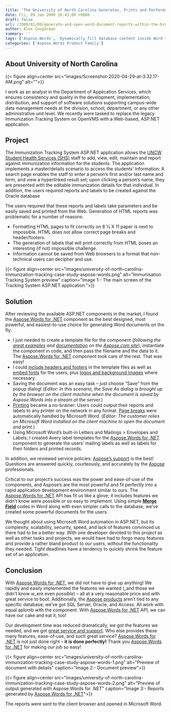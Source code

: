 ```yaml
---
title: 'The University of North Carolina Generates, Prints and Performs Mail Merge in Word Document Reports all within Web Browser'
date: Fri, 09 Jan 2009 16:43:00 +0000
draft: false
url: /2009/01/09/generate-and-open-word-document-reports-within-the-browser-using-apis/
author: Alex Cougarman
summary: ''
tags: ['Aspose.Words', 'Dynamically fill database content inside Word template', 'Dynamically generate MS Word documents', 'Insert Image/Logo inside Word document', 'Mail Merge in MS Word Documents', 'Manipulate Header &amp; Footer inside DOC DOCX files', 'Print MS Word files using Aspose.Words for .NET', 'Success Stories', 'Work with Page Breaks inside Word document']
categories: ['Aspose.Words Product Family']
---
```


## About University of North Carolina



{{< figure align=center src="images/Screenshot-2020-04-29-at-3.32.17-AM.png" alt="">}}


I work as an analyst in the Department of Application Services, which ensures consistency and quality in the development, implementation, distribution, and support of software solutions supporting campus-wide data management needs at the division, school, department, or any other administrative unit level. We recently were tasked to replace the legacy Immunization Tracking System on OpenVMS with a Web-based, ASP.NET application.

## Project

The Immunization Tracking System ASP.NET application allows the [UNCW Student Health Services (SHS)][1] staff to add, view, edit, maintain and report against immunization information for the students. The application implements a master/details scenario to access the students’ information: A search page enables the staff to enter a person’s first and/or last name and term, and view a hyperlinked result set; upon clicking a person’s name, they are presented with the editable immunization details for that individual. In addition, the users required reports and labels to be created against the Oracle database

The users required that these reports and labels take parameters and be easily saved and printed from the Web. Generation of HTML reports was problematic for a number of reasons:

*   Formatting HTML pages to fit correctly on 8 ½ X 11 paper is next to impossible. HTML does not allow correct page breaks and header/footers.
*   The generation of labels that will print correctly from HTML poses an interesting (if not) impossible challenge.
*   Information cannot be saved from Web browsers to a format that non-technical users can decipher and use.



{{< figure align=center src="images/university-of-north-carolina-immunization-tracking-case-study-aspose-words.png" alt="Immunisation Tracking System preview" caption="Image 1:- The main screen of the Tracking System ASP.NET application.">}}


## Solution

After reviewing the available ASP.NET components in the market, I found the [Aspose.Words for .NET][2] component as the best designed, most powerful, and easiest-to-use choice for generating Word documents on the fly:

*   I just needed to create a template file for the component (_following the [great examples][3] and [documentation][4] on the [Aspose.com site][5]_), instantiate the component in code, and then pass the filename and the data to it. The [Aspose.Words for .NET][6] component took care of the rest. That was easy!
*   I could [include headers and footers][7] in the template files as well as [embed fonts][8] for the users, plus [logos and background images][9] where necessary.
*   Saving the document was an easy task – just choose “Save” from the popup dialog! (_Editor: In this scenario, the Save As dialog is brought up by the browser on the client machine when the document is saved by Aspose.Words into a stream at the server._)
*   [Printing][10] became a no-brainer: Users could output their reports and labels to any printer on the network in any format. [Page breaks][11] were automatically handled by Microsoft Word. (_Editor: The customer relies on Microsoft Word installed on the client machine to open the document and print._)
*   Using Microsoft Word’s built-in Letters and Mailings > Envelopes and Labels, I created Avery label templates for the [Aspose.Words for .NET][12] component to generate the users’ mailing labels as well as labels for their folders and printed records.

In addition, we reviewed service policies: [Aspose’s support][13] is the best! Questions are answered quickly, courteously, and accurately by the [Aspose][14] professionals.

Critical to our project’s success was the power and ease-of-use of the components, and Aspose’s are the most powerful and fit perfectly into a rapid application development environment similar to ours. The [Aspose.Words for .NET][15] API has fit us like a glove; it includes features we didn’t know were possible or so easy to implement. Using simple **[Merge Field][16]** codes in Word along with even simpler calls to the database, we’ve created some powerful documents for the users.

We thought about using Microsoft Word automation in ASP.NET, but its complexity, scalability, security, speed, and lack of features convinced us there had to be a better way. With one developer devoted to this project as well as other tasks and projects, we would have had to forgo many features and provide a rather bland product to our users, without the functionality they needed. Tight deadlines have a tendency to quickly shrink the feature set of an application.

## Conclusion

With [Aspose.Words for .NET][17], we did not have to give up anything! We rapidly and easily implemented the features we wanted (_and those we didn’t know w_ere even _possible_) – all at a very reasonable price and with great service to boot. Additionally, the [Aspose products][18] aren’t tied to any specific database; we’ve got SQL Server, Oracle, and Access. All work with equal aplomb with the component. With [Aspose.Words for .NET][19] API, we can have our cake and eat it, too!

Our development time was reduced dramatically, we got the features we needed, and we got [great service and support][20]. Who else provides these many features, ease-of-use, and such great service? [Aspose.Words for .NET][21] is not just done right – **it is done perfectly!** Thank you [Aspose.Words for .NET][22] for making our job so easy!



{{< figure align=center src="images/university-of-north-carolina-immunization-tracking-case-study-aspose-words-1.png" alt="Preview of document with details" caption="Image 2:- Document preview">}}




{{< figure align=center src="images/university-of-north-carolina-immunization-tracking-case-study-aspose-words-2.png" alt="Preview of output generated with Aspose.Words for .NET" caption="Image 3:- Reports generated by [Aspose.Words for .NET](https://products.aspose.com/words/net)">}}


The reports were sent to the client browser and opened in Microsoft Word.




[1]: https://studentaffairs.unc.edu/
[2]: https://products.aspose.com/words/net
[3]: https://github.com/aspose-words/Aspose.Words-for-.NET
[4]: https://docs.aspose.com/display/wordsnet/Home
[5]: https://www.aspose.com/
[6]: https://products.aspose.com/words/net
[7]: https://docs.aspose.com/display/wordsnet/Working+with+Headers+and+Footers
[8]: https://docs.aspose.com/display/wordsnet/Working+with+Fonts
[9]: https://docs.aspose.com/display/wordsnet/Working+with+Images
[10]: https://docs.aspose.com/display/wordsnet/Print+a+Document+Programmatically+or+Using+Dialogs
[11]: https://docs.aspose.com/display/wordsnet/Working+with+Sections#WorkingwithSections-InsertingaBreak
[12]: https://products.aspose.com/words/net
[13]: https://forum.aspose.com/c/words
[14]: https://www.aspose.com/
[15]: https://www.aspose.com/
[16]: https://docs.aspose.com/display/wordsnet/Mail+Merge+and+Reporting
[17]: https://products.aspose.com/words/net
[18]: https://products.aspose.com/
[19]: https://products.aspose.com/words/net
[20]: https://forum.aspose.com/c/words
[21]: https://products.aspose.com/words/net
[22]: https://products.aspose.com/words/net




